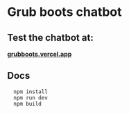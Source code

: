 # Grub boots chatbot 


## Test the chatbot at:

**[grubboots.vercel.app](grubboots.vercel.app)**


## Docs
```
  npm install
  npm run dev
  npm build

```
 

